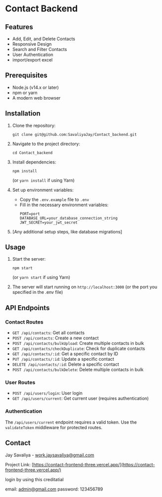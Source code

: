 # Contact Backend

## Features
- Add, Edit, and Delete Contacts
- Responsive Design
- Search and Filter Contacts
- User Authentication
- import/export excel
  

## Prerequisites
- Node.js (v14.x or later)
- npm or yarn
- A modern web browser

## Installation

1. Clone the repository:
   ```
   git clone git@github.com:SavaliyaJay/Contact_backend.git
   ```

2. Navigate to the project directory:
   ```
   cd Contact_backend
   ```

3. Install dependencies:
   ```
   npm install
   ```
   (or `yarn install` if using Yarn)

4. Set up environment variables:
   - Copy the `.env.example` file to `.env`
   - Fill in the necessary environment variables:
     ```
     PORT=port
     DATABASE_URL=your_database_connection_string
     JWT_SECRET=your_jwt_secret
     ```

5. [Any additional setup steps, like database migrations]

## Usage

1. Start the server:
   ```
   npm start
   ```
   (or `yarn start` if using Yarn)

2. The server will start running on `http://localhost:3000` (or the port you specified in the .env file)

## API Endpoints

### Contact Routes

- `GET /api/contacts`: Get all contacts
- `POST /api/contacts`: Create a new contact
- `POST /api/contacts/bulkUpload`: Create multiple contacts in bulk
- `GET /api/contacts/checkDuplicate`: Check for duplicate contacts
- `GET /api/contacts/:id`: Get a specific contact by ID
- `PUT /api/contacts/:id`: Update a specific contact
- `DELETE /api/contacts/:id`: Delete a specific contact
- `POST /api/contacts/bulkDelete`: Delete multiple contacts in bulk

### User Routes

- `POST /api/users/login`: User login
- `GET /api/users/current`: Get current user (requires authentication)

### Authentication

The `/api/users/current` endpoint requires a valid token. Use the `validateToken` middleware for protected routes.

## Contact
Jay Savaliya - work.jaysavaliya@gmail.com

Project Link: [https://contact-frontend-three.vercel.app/](https://contact-frontend-three.vercel.app/)

login by using this creditatial

email: admin@gmail.com
password: 123456789
